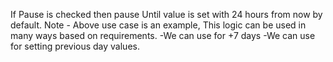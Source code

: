 If Pause is checked then pause Until value is set with 24 hours from now by default.
Note - Above use case is an example, This logic can be used in many ways based on requirements.
-We can use for +7 days
-We can use for setting previous day values.

